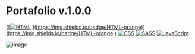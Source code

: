 # Portafolio v.1.0.0

[[[![HTML](https://img.shields.io/badge/HTML-FB6D04?style=for-the-badge&labelColor=101010)]() ](https://img.shields.io/badge/HTML-orange)](https://img.shields.io/badge/HTML-orange
)
[![CSS](https://img.shields.io/badge/CSS-0453FB?style=for-the-badge&labelColor=101010)]() 
[![SASS](https://img.shields.io/badge/SASS-ed9de8?style=for-the-badge&labelColor=101010)]() 
[![JavaScript](https://img.shields.io/badge/JAVASCRIPT-yellow?style=for-the-badge&labelColor=101010)]() 

![image](https://github.com/Company-Codermex/Portafolio/assets/143505447/c1cdd572-e2c6-4916-91f1-01941db116c0)
